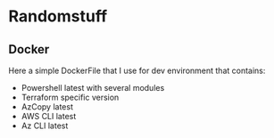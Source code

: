 ﻿
# Randomstuff

## Docker

Here a simple DockerFile that I use for dev environment that contains:

- Powershell latest with several modules
- Terraform specific version
- AzCopy latest
- AWS CLI latest
- Az CLI latest